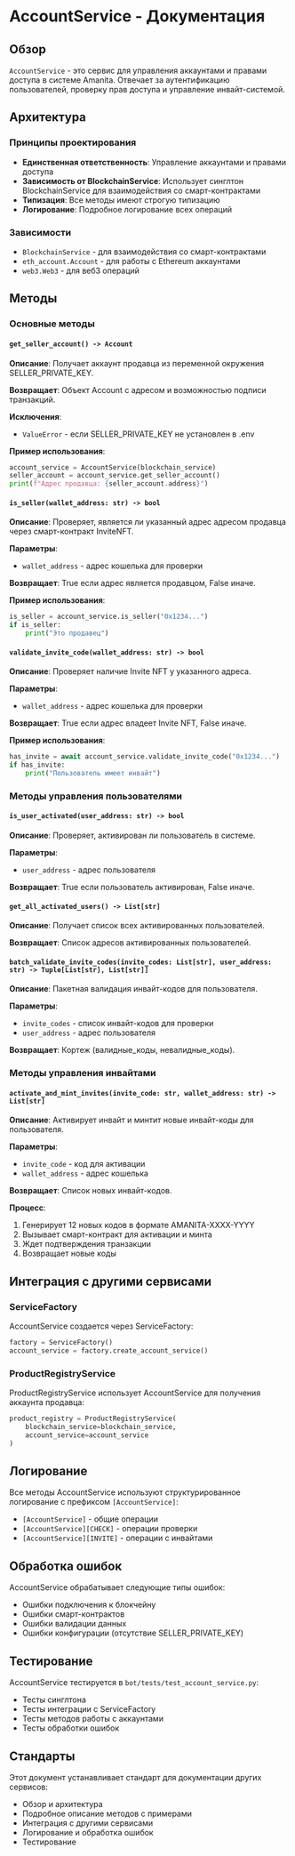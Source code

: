 # AccountService - Документация

## Обзор

`AccountService` - это сервис для управления аккаунтами и правами доступа в системе Amanita. Отвечает за аутентификацию пользователей, проверку прав доступа и управление инвайт-системой.

## Архитектура

### Принципы проектирования
- **Единственная ответственность**: Управление аккаунтами и правами доступа
- **Зависимость от BlockchainService**: Использует синглтон BlockchainService для взаимодействия со смарт-контрактами
- **Типизация**: Все методы имеют строгую типизацию
- **Логирование**: Подробное логирование всех операций

### Зависимости
- `BlockchainService` - для взаимодействия со смарт-контрактами
- `eth_account.Account` - для работы с Ethereum аккаунтами
- `web3.Web3` - для веб3 операций

## Методы

### Основные методы

#### `get_seller_account() -> Account`
**Описание**: Получает аккаунт продавца из переменной окружения SELLER_PRIVATE_KEY.

**Возвращает**: Объект Account с адресом и возможностью подписи транзакций.

**Исключения**: 
- `ValueError` - если SELLER_PRIVATE_KEY не установлен в .env

**Пример использования**:
```python
account_service = AccountService(blockchain_service)
seller_account = account_service.get_seller_account()
print(f"Адрес продавца: {seller_account.address}")
```

#### `is_seller(wallet_address: str) -> bool`
**Описание**: Проверяет, является ли указанный адрес адресом продавца через смарт-контракт InviteNFT.

**Параметры**:
- `wallet_address` - адрес кошелька для проверки

**Возвращает**: True если адрес является продавцом, False иначе.

**Пример использования**:
```python
is_seller = account_service.is_seller("0x1234...")
if is_seller:
    print("Это продавец")
```

#### `validate_invite_code(wallet_address: str) -> bool`
**Описание**: Проверяет наличие Invite NFT у указанного адреса.

**Параметры**:
- `wallet_address` - адрес кошелька для проверки

**Возвращает**: True если адрес владеет Invite NFT, False иначе.

**Пример использования**:
```python
has_invite = await account_service.validate_invite_code("0x1234...")
if has_invite:
    print("Пользователь имеет инвайт")
```

### Методы управления пользователями

#### `is_user_activated(user_address: str) -> bool`
**Описание**: Проверяет, активирован ли пользователь в системе.

**Параметры**:
- `user_address` - адрес пользователя

**Возвращает**: True если пользователь активирован, False иначе.

#### `get_all_activated_users() -> List[str]`
**Описание**: Получает список всех активированных пользователей.

**Возвращает**: Список адресов активированных пользователей.

#### `batch_validate_invite_codes(invite_codes: List[str], user_address: str) -> Tuple[List[str], List[str]]`
**Описание**: Пакетная валидация инвайт-кодов для пользователя.

**Параметры**:
- `invite_codes` - список инвайт-кодов для проверки
- `user_address` - адрес пользователя

**Возвращает**: Кортеж (валидные_коды, невалидные_коды).

### Методы управления инвайтами

#### `activate_and_mint_invites(invite_code: str, wallet_address: str) -> List[str]`
**Описание**: Активирует инвайт и минтит новые инвайт-коды для пользователя.

**Параметры**:
- `invite_code` - код для активации
- `wallet_address` - адрес кошелька

**Возвращает**: Список новых инвайт-кодов.

**Процесс**:
1. Генерирует 12 новых кодов в формате AMANITA-XXXX-YYYY
2. Вызывает смарт-контракт для активации и минта
3. Ждет подтверждения транзакции
4. Возвращает новые коды

## Интеграция с другими сервисами

### ServiceFactory
AccountService создается через ServiceFactory:
```python
factory = ServiceFactory()
account_service = factory.create_account_service()
```

### ProductRegistryService
ProductRegistryService использует AccountService для получения аккаунта продавца:
```python
product_registry = ProductRegistryService(
    blockchain_service=blockchain_service,
    account_service=account_service
)
```

## Логирование

Все методы AccountService используют структурированное логирование с префиксом `[AccountService]`:

- `[AccountService]` - общие операции
- `[AccountService][CHECK]` - операции проверки
- `[AccountService][INVITE]` - операции с инвайтами

## Обработка ошибок

AccountService обрабатывает следующие типы ошибок:
- Ошибки подключения к блокчейну
- Ошибки смарт-контрактов
- Ошибки валидации данных
- Ошибки конфигурации (отсутствие SELLER_PRIVATE_KEY)

## Тестирование

AccountService тестируется в `bot/tests/test_account_service.py`:
- Тесты синглтона
- Тесты интеграции с ServiceFactory
- Тесты методов работы с аккаунтами
- Тесты обработки ошибок

## Стандарты

Этот документ устанавливает стандарт для документации других сервисов:
- Обзор и архитектура
- Подробное описание методов с примерами
- Интеграция с другими сервисами
- Логирование и обработка ошибок
- Тестирование 